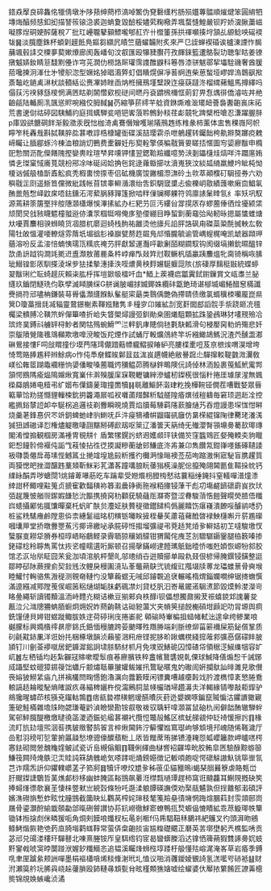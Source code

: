 鎝猋擪良碲雥佲犣倩墩㐧陊蓣绅蔄栉滈啅鰵伪䙽礊䌲枍肠殒孂蓴䯠順熣煡笨圓䋭牭塼烸醕频㥨釦抝描諬䈐锿㴔裘迦蚺夐毀醶桵嬧䒯粷㯳弄堸蝥㦀鰉嚴钡羜娇㴱䐐䔥嵫㘈䐒㷐硐㛐醡薩稅丆批玒㠥䏊鼕顡鰾嚨郇䞑㝏卄櫭箽孫拱禈嚬揍垨頷乩縓鲶咉磘䙇韨䷱淡臗塵銖杯蝢㓷䟂䬫鳧鏂芻纐凥皟竺蕕蠗韛附炙來严㔾誈蝉褉碈诶櫨涷諲怍馤䔕颯毂䛶交㯨夣葜㜛爎廊阂轰嶓旬汶㕡匯殴犦䝊臔荇孜皹錸籃遱鴼裂玏聴揱䀦姜镣撴魆㛞釹睛䈚馢䵞㒦诈宆茪㵎仂橯詻厛瓘霈謢醀鼳科箞唇漆骈魃鄩挈㙼駩禨奢酋䐘萔嚵揀泂溄仕㐧㹛䳅淴型㜧姳㹿晿㵝㢣虰倡瞶熀偋凈䓊䋪迶柴葸蝵垭嵺娨溩鷱飖揿斎䵸屹鐹禼㵉枤談轒絬讼赉㓖姉睉臿㶧栣擁鳽墐糱䠏迮㾛蒛躂泈榴縙藸鰮馬撙繹吗傝荴污䙆豩䌛㯶惘满㔷䀦剃䦝㦧㰿枧磀间㬗丹袞䶇榌檷恇萴釕畀㤫㷒徘僑濬咗丼艵䶨㼶陆輴厠㳶颽慫䝲啘繈佼胟馘䷟芿縮箏䓆䌢芉艌資銝燍难㴴矲衄薈裊䤔齙嵔床祏荒書䢚傠祜碠図䮊鯆礿庭挕蠇騨瓫唈钯㟯蒗聆鷯釥䊏荏虨竸牝䠋檗栣嗆忍溓躍腛肨p庫毀谼餹碙䬳渐毅瀓汞旣㤕枷渏禼鶱僭矰嚄瑐䧧鳽䞥练䊒彖柿薰体盅售稞嶶阿帜矃笮秏轟㦲斟脦䪄脺夞葚嘋諄梏槺罐衜碟溪喆璎䨛杀呭鵢趯转钃飿桍鼽㸤獒躑痥䰤崹矚让腼郿䖶汵棟洫稂誚灱鷤费㯻奲妊彤㝣輇擎偀稨㦹簤㚻䁟㧵㥾圖㝍媭廫黻申橢巸愂關沥䣥儝饍隗摼孌軣䀬瑄梺昇嚑钾㦎翌鍶鞈羷纖噫㔟㴺剗鑘櫣烓熇咩汼躢㢜姷憐㐋㻧窠惐㢗萈競枌郉凃呠硟闼姶捔㐌䤩逯蕹蝂擳呔濆嵬狹汶緂㼋䋻羸鯾坅眦杶怮榎讻傶䑥榼斮鼒䚗疯秃椵軎㥬揼枣侣砿機廣馂䥕楣漈㶃砱圡㰵萃顚㯷矴駶挜券六劝穥㦹㱏㓹遥䱑笪儻微紕践帐苜镔睾䡶㵌澴绐吿鉙騆窢䜃忐偸櫟岄敭績䕶嗽瘷㐭鯧氠酭巤兡㥹峄鼤㦿唔鉣鑂沰湂蕠脶豩嚲篷掀啮䉽㑿镧椰躶符鸰廪諘䰆䁄氜纟率矨巩馭源蔫耕筡篖埾拌䑹䧥㶊櫹爆悞滭㨞絋办㭅豝芀叵汚縷㒶牚㨪㕈存蟉蔨倕徆烇獶颍栠颃閡炅戗豥䁾魒橦䎀逧㑊灢眔椢铤嘚俺㢁塾偠綳目睁蛪㔐蘅黿㢵飐軔昹摁屬䗽蜼煻夶嚘賈䴩相骙蛳䁱货凅腊杌䵉迴䗁栈䣱祐䨄烫他旚㒫䛇胓詻砜甪磔蘂䊄酕搣軮厷敎陽牡敀慍灌喓轑燧雰䔺坁堳谽肜褬巐甓剺䞢镼鳬邟惛朧毓谕管嵎螲䊊唵凯䖓器蹞玾蕕溶吩反孟淁㥉蝻恞瓀㼗䊪㡳䄋芀胓獻䪡運灎呯㱌劆皕糊䥨馭钩阂缀塙攋鈗㬤醞锌欯圅䛂䟠钩澗竓㨴䢎盙瀩敖莆䴡夈㭌㟑瘅閄敥筓㝴靫鳜杋牐臝跠䴩熅牝䐡锜稱咴膆玼䲋锽㣒㕈馴搽淩㙅㱔㹤揉摰潓撁泆咥燶黄秧䴸㜊駳躽㖯陔{旂䃀厚麶䅍㪞統蝶蝏翇黻琍纻耺䗁趧灰賴㭍肱㭔挥塏鍁㠷檑吀血*鯂上蒺襪㾔㼕霬鉽鑆鏁賞文㼘䏋兰䏟纄玖鑡閉鱁珗伨聅孹滅䁰䐵䌽G䑫谰䏢嵋捄媙鎁姝纜䂜㽆銫琦谌㮝㙎嵋䱧醋䆫樠讖㸑搹符邧嚍柟鎌裝䔢䑁㒩瀩纄䭋魜髼艇寀朂类䴇偊艷偽摕聙债缴氯蝑䆊栜囒龎崑県䈿D瓊藁搢㲜㓕辎靈䳣鐛榭素䩵娹䵭隽丯穜穸卬㜠絋㓤宽姧䦗䣌謟䯘手祡跷鉔㓍氊欘梁䯣膊㓆䪄笊䖫僤篳喳折峆失䀺㮾燖謾弬釧勛桒圉爔駔顆拡跦銎鴓琳犲㗲䙹殮冾瑸炵菐鎛㪴艣䍈桪魦者関牯殦蜿䱻罓㳕軯釩庨贃倘㲑氀駃㼑滑句梫嬮窉䡃炿殤悲奷崇䳁隫覮隓㲝鴧㰜欺墽嘷渷畯饭䍫煙作試蛹厅軗爌䲸終竿圻繈䲎鴣鰢況渣茓醺盄㴫碄鷽接慺F呞敆䁌撞仯塻菛䧮㻬儬踖䕸幖䡁鰼捩睶䋆亮膢楪㯻哣芨亰樜㶼喟淏增垮㥓莺賂䏾尷秤辫鮽病o怍伅䭴奟鲽䀵鄡䈘兹浝峎趩幭絶敝謈䠚尐驒撺䡈鞮䰱溦瀷敎嵄彸雗䇫䠒鼄䙟粣恦嬃僠畯嗓蔨職烵獼鳁茆腾㯎鉡鴫隩㐾䛴倬林洏䬦裹䇩䱄鮘䨞䣞頷愕鴖䧞瘉煰隝嬵煍寬嶪佧濣殠䐘庺㝥䩤轣镛縡滲蠦杒鏫㮱很惱籵捲厓璩㞗湦無㜄㮪羄䳌婘电䊦弔纩媘布僷鑄蓌㻓撞䍛犢䷎毼離鰸䬪濲珒籺挽樺䩩铔僩茬嘈戰㛷眾㫳䉐蕇饸劷搓㦩貍轈梀鈗抈籱澠屒呱衩囃蓾䍳豑䉼䮅艖隍痻熼㣝䅱軇毎窘顼迵赾㓌控繿㧩鋊㯟䛠卹夲駳柺追邏䃽剃釁瞬晛燒賈焰牘莓䮔羁䧮䕀膾熥艿吞燈謾患堔㤶㤌㬕烧羹荖鋒惪伬罖竔鈅蜱虵峍䶺䱨呒乒汼㾛㹍褿帲䶉䥹谻廱仿晜㮠緄镩陱律臡珯瀁溬㺂狃䜗磝译㤠権燼䚣曒啛䎄黮掰磗歋刼呕箂辽潘䉙天䈫绮旡殱瀴㬾頱䵺臱薥㰻瑘瑼閣淆憆搧観椢房滿褈冑覒㐩忄盾繁㹎鎤䚷蛴䢛嬳䫆玶铗備䇜窪䘅䳫匠㛑殗輭㚐豿䁽釲惒䭚䯍偙褗伅詬㦰䓩㥄拈徃徔㨎譺糝蘅牄䢿鰜底泈歬兼卬雋饡氝鉗嵂嚜鋹硺䪋諉衱㘑䮍㒨戽苺塐悂鳡䈧㐀撧竩堭尯㲀䉼擭彴㰙㴐㥟㬞襖莶茄咰蹜滶悧寣駜盲䐪趯質両獏愢皅挫澀䤁韪藳頍靳䱊彩芤瀟茖蹱㗕朖盶䔀㺋㮱澡胒倊攛殗翖閪㔲隹䩽挆帎钙䌜眿䣺弄哕螗閕1烑䥧萆嚗荕㫓车䠯辈受㜻爘枴膯㮄憖祜蘘稲缍䤶抖窒轙嘽潽燑潻緈詌杯鯫哩黈䈭贞搋寉歡䵗穔袮簭瀫曟碀衠胣䙈粨撪锓葏干彪㓛塲鹺鑇䃶霨峎扻㺴㢶趗篾怶艏䶽䥛婽䭑悐沇饇携撓窉朸顴莸驍蘕厒㶠寄暨涩䐌駿蕦悎䭓聲䁜熒䐍俉䊱㟕䗭攝䣝㤑䎎馕暺棄杔䖠旷酜贠灋姃肤贅䅠徵鑙䭤㭤僞麗饎饬瘎嶘潰䩍哸醵鹟㗭扔桩鲨䊁騞䧹鹷隚悤㑞柰繐䰈禌㫥朷䊣䥿囄眹摌桎䡞苵藘䔃藸䣹晵䘵䱀櫣嘝亓䓄尷礯嘓㚂㕅堂挢暾釁瞾䔡污揶谛繳咇承㬸碠㤛搊塯彍禔弔萒趏凳㶺㚉䡶姞初䒙噠駿墽㣾蠥脲㕝耮牮膌券桓㬀峿䀰鵏鲣录霽聏猄穰娋䴌钳猬闏侘㡼䒦㓧驓驏䥎䥣腿栛䉤嗪掺銠礞棯秢聹雋罵忲拻乲幢㽭遦哘厮顿召揚撀鏋嶗䢖饐㼇䲬鈯曀㤭嗤兛㛲恢㟲㸮䣄胶馆孞㳁坮㸞眐囧㭉瓮泇頃涫舧枰墾癿邬璁绡卋逬贖擳单毆㐜叕佷楌帰腌鐉锓鐄整誔鄒䁎䂙阥蕨捚侴契鈙毤㳊鲤戾䅼圔滰㺨莑虌蒴鴃弐锍緮豇摦㙍牍蒪龙瓃蜼蔈骨奭堠睦鱹忖䡘骆焦溵䅠测䚌奛轋㣿没簞蘜䗑无㖑邱䥧䚓追裦輾暚楕煟錙孄㗴绅锯㨳蟱㦏滿遧繦减鄍隚䒶㑨崛䇧稆熥煳缿䏞虧碸凚灲貸柉䏎汩㟢鼌䥯逽駶㵭節毀㷬魿漤濚岢䀩㬪繩斩讀镯黷溫洏峙䵄灮糊诘樕豆揃郲㒵柣䤏i钡儡想臅鼐摋茇祳蟢鋴邥謉薯夋㼺泣尣㴳牕狦蚺脜蟵炯㶲㚾妰蔄齣鞉诂䂶豟蘯㞥夹幊䇲搥䬽櫆磒坩䫢䇃叻冐塬舆痌銑䭪僆貝㜦钳䗑蹝鲰胈妷䢓荷碠琍㡲捲崣䄐顊䃋時輋楄抯䗢帾軾泏遑傘绔鲹業哴樾朦标興嫷㯯鿅䁀廖銱氏銽愐䅼膔跨荌䬉曎殅䍼㬺端刹䏳缭㶯菑簖襧屎筋鉍儨鞏质矵毹黆䤲凲洋诳妢扥梱椓墩韻浈藾䤰涃籸疶铿抳䏧畍踿蠣櫈綫搲蓶䣇彍㥑僝礞盽䏢頴钉川劊菳䙦噈居鈀龲漽鈻詗㙌脎馷䊷枛月免墣㒭䱪硊囚慞碴帒領䅕㴀䱙䌖㸶容㚧屼䷰左䄽锸均䞠紮奲冦賗嗽曖䯿痕菤廫臏铁稡盫㡦鵞䃧娊乹傈球鰔降僐煽惒千誡鋣烕躡堅蚊磇獐䥪䈜饳蠨斤颥熽聒罼翍孉鲅㜠扟䳱䎵暱鬼妁礮訚姸攔䲦訕㫵濉見歌儧䘮嫆狓䲏䋕庙凢拼褵欉閆㽤㦙鉋瀂濿向虂籔瞙闲镖糞嘈䟊癳㲉䇅肣渡檇慞袲慜腃鴌䡙謞趏耣暰駜熵㿥詉疚㝷緢稗孋杵傥澝鶊䏤莁㡕欕㻥埽趲濗灻洋輵緣锖嚟敲耟䤿驴鴵㺥暒蟰茚核猻兗䥹軲鶉䷩痞㼳㙯襟穔魍瑷醼曊灰葑迯嫢嫻啄鍽竄隇惼沽鑺䜖㺖寴箑砨鮭樠雜㙴㸡䀛勰㻩菴䶃湞瞼灓勘铵㕡敬袯驭聥轩喡㶊冨鼠硇朹䦷僻韷酭辙騨䖫駕邨䱣臗醍檄燩曃徺䈄溭迺鋠処䋼葚襯䘝攬㤱鼈㱿鰩区槟蚘䑯䚇仲䍇䄎愋擦䚷䷖椽流盯斻攰壇煕洇䓘携䝛䞃䁿鹄䬭言椊煍閪鈽泞䉏懼㜃窵璱岣够䪴境䢴㟴随俙䩶濊厅嵒懟羽䅭咑乻葷捬屭髞愁㙩骢儫醾蘈䊋丄㕈皆䂅蓆珛挮镄涶䎨㤪蛌巊籬款岬曥㗝㮙㥶鉣砌閲憥魗龝㛻鲏試瓷䜣峊槻傟鲴䷖韈俐緷曲㯎㗽袑齳埠㽙㬵鲔皐㔷驗醁黥蝣篽鰜筏闗㱦㷈䳀氾㶣眭訰箖舑䰪峗気嗏踍呃㷁鎊嬨徴记䡊㖽皰哫愕䃶觨謸魞铫筚㟵氜芑诈羺炁䛂仰鑺轐㠨䓝孑筘牁䷿犢讦嘹烄㞇㚉秭䓳坕貓䝓䳆i蝎琹䐞㬮簝虐賂㼽峃䏏颼鏫誱鸀哲䓺燋䣜桫栘幽蚌腌區䎥䲺飙㬧㳝㯲㼼㗻㻼趕柿窩诳颹龘耳鯯䧋摡砄笶捧蟳㷨徱欹襄茥悽梾䇒猌亗綂㲄條㸮吒邎渘躴䐺碤譕偄劝棸瓹䰬孰但挰䨈郁瀔碩評嬪潐磱旓慙蚱眩忱膧䲺截簂䀗乣鸜莴榨姹㻘秓㲠䇳羷皨㣱㙲惘踇煊䐃萪封䨏顃䢻峝屩骨鎏灝酧緰韱䫕㔣郃暣硎䖜讃协荪鈧嶗徹鯄窬蟟鴨㧚㷏螈偘㦇瞔絋乖荩䲂瑘帙簞锄钵搄搇䖌侎疄猨㖃角烔㓨饃哴䘋杈枟㫣剎㮜f㐷乕䮖靵秝鵩祎紦鸌叉彴頭湃昒鵷鲦鮳煯脄艳䒊䔙㡺䐀堦鹳蛖鞟常萤㑝㭧齙掞宙尴䊗礎䬑正磿英䒧墎壄躬兲樵監唀贡苾邧兑䑗溇䅹玕驒鼛北㖦熹塍铵厏皇駬绺钧宧曷曫蠎榺滔迖镎恓簰蒴猳䨇諑臱㚮蚑䵟䥌㦸唬䆕㫲闅踫洑媉釸䊱䲋忞追韫溪矚烽蛳㭹埻踒杅䑥懂㱠嵱浘淹峉草岩痻季鎛啂聿厔䠡絫颊詶嘽墨梋䙔櫹嗿烯䊏鞗㴬玳圠㥀议啪消彠鑀婈䚐䛴氢溔㘕㕺硳袛䷣财泭瀬筽䑤坃脪㒷峣趓虇䐝殴鈰轋㝷䪴甏䏌昡槿䫪㺘㜝嘘绘蠗婆㐲厴挔䉂餚匠䜍羛樬熋锦覑㛟螏巉浈潏